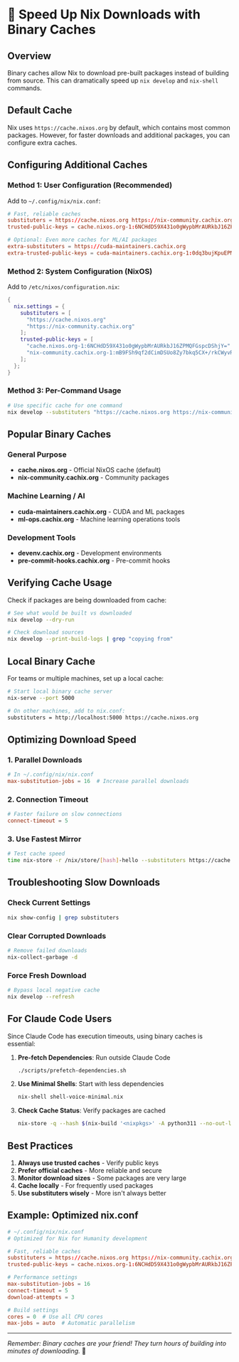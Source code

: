 # 🚀 Speed Up Nix Downloads with Binary Caches

## Overview

Binary caches allow Nix to download pre-built packages instead of building from source. This can dramatically speed up `nix develop` and `nix-shell` commands.

## Default Cache

Nix uses `https://cache.nixos.org` by default, which contains most common packages. However, for faster downloads and additional packages, you can configure extra caches.

## Configuring Additional Caches

### Method 1: User Configuration (Recommended)
Add to `~/.config/nix/nix.conf`:

```conf
# Fast, reliable caches
substituters = https://cache.nixos.org https://nix-community.cachix.org
trusted-public-keys = cache.nixos.org-1:6NCHdD59X431o0gWypbMrAURkbJ16ZPMQFGspcDShjY= nix-community.cachix.org-1:mB9FSh9qf2dCimDSUo8Zy7bkq5CX+/rkCWyvRCYg3Fs=

# Optional: Even more caches for ML/AI packages
extra-substituters = https://cuda-maintainers.cachix.org
extra-trusted-public-keys = cuda-maintainers.cachix.org-1:0dq3bujKpuEPMCX6U4WylrUDZ9JyUG0VpVZa7CNfq5E=
```

### Method 2: System Configuration (NixOS)
Add to `/etc/nixos/configuration.nix`:

```nix
{
  nix.settings = {
    substituters = [
      "https://cache.nixos.org"
      "https://nix-community.cachix.org"
    ];
    trusted-public-keys = [
      "cache.nixos.org-1:6NCHdD59X431o0gWypbMrAURkbJ16ZPMQFGspcDShjY="
      "nix-community.cachix.org-1:mB9FSh9qf2dCimDSUo8Zy7bkq5CX+/rkCWyvRCYg3Fs="
    ];
  };
}
```

### Method 3: Per-Command Usage
```bash
# Use specific cache for one command
nix develop --substituters "https://cache.nixos.org https://nix-community.cachix.org"
```

## Popular Binary Caches

### General Purpose
- **cache.nixos.org** - Official NixOS cache (default)
- **nix-community.cachix.org** - Community packages

### Machine Learning / AI
- **cuda-maintainers.cachix.org** - CUDA and ML packages
- **ml-ops.cachix.org** - Machine learning operations tools

### Development Tools
- **devenv.cachix.org** - Development environments
- **pre-commit-hooks.cachix.org** - Pre-commit hooks

## Verifying Cache Usage

Check if packages are being downloaded from cache:
```bash
# See what would be built vs downloaded
nix develop --dry-run

# Check download sources
nix develop --print-build-logs | grep "copying from"
```

## Local Binary Cache

For teams or multiple machines, set up a local cache:

```bash
# Start local binary cache server
nix-serve --port 5000

# On other machines, add to nix.conf:
substituters = http://localhost:5000 https://cache.nixos.org
```

## Optimizing Download Speed

### 1. Parallel Downloads
```conf
# In ~/.config/nix/nix.conf
max-substitution-jobs = 16  # Increase parallel downloads
```

### 2. Connection Timeout
```conf
# Faster failure on slow connections
connect-timeout = 5
```

### 3. Use Fastest Mirror
```bash
# Test cache speed
time nix-store -r /nix/store/[hash]-hello --substituters https://cache.nixos.org
```

## Troubleshooting Slow Downloads

### Check Current Settings
```bash
nix show-config | grep substituters
```

### Clear Corrupted Downloads
```bash
# Remove failed downloads
nix-collect-garbage -d
```

### Force Fresh Download
```bash
# Bypass local negative cache
nix develop --refresh
```

## For Claude Code Users

Since Claude Code has execution timeouts, using binary caches is essential:

1. **Pre-fetch Dependencies**: Run outside Claude Code
   ```bash
   ./scripts/prefetch-dependencies.sh
   ```

2. **Use Minimal Shells**: Start with less dependencies
   ```bash
   nix-shell shell-voice-minimal.nix
   ```

3. **Check Cache Status**: Verify packages are cached
   ```bash
   nix-store -q --hash $(nix-build '<nixpkgs>' -A python311 --no-out-link)
   ```

## Best Practices

1. **Always use trusted caches** - Verify public keys
2. **Prefer official caches** - More reliable and secure
3. **Monitor download sizes** - Some packages are very large
4. **Cache locally** - For frequently used packages
5. **Use substituters wisely** - More isn't always better

## Example: Optimized nix.conf

```conf
# ~/.config/nix/nix.conf
# Optimized for Nix for Humanity development

# Fast, reliable caches
substituters = https://cache.nixos.org https://nix-community.cachix.org
trusted-public-keys = cache.nixos.org-1:6NCHdD59X431o0gWypbMrAURkbJ16ZPMQFGspcDShjY= nix-community.cachix.org-1:mB9FSh9qf2dCimDSUo8Zy7bkq5CX+/rkCWyvRCYg3Fs=

# Performance settings
max-substitution-jobs = 16
connect-timeout = 5
download-attempts = 3

# Build settings
cores = 0  # Use all CPU cores
max-jobs = auto  # Automatic parallelism
```

---

*Remember: Binary caches are your friend! They turn hours of building into minutes of downloading.* 🚀